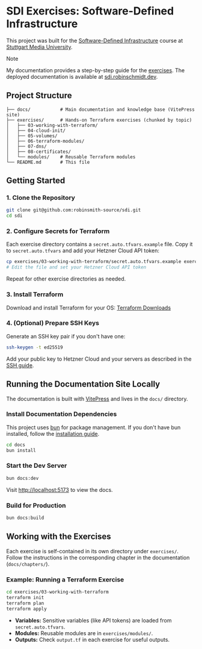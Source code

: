 # SDI Exercises: Software-Defined Infrastructure

This project was built for the [Software-Defined Infrastructure](https://www.hdm-stuttgart.de/vorlesung_detail?vorlid=5213729) course at [Stuttgart Media University](https://www.hdm-stuttgart.de). 

> [!NOTE]
> My documentation provides a step-by-step guide for the [exercises](https://freedocs.mi.hdm-stuttgart.de/apf.html). 
> The deployed documentation is available at [sdi.robinschmidt.dev](https://sdi.robinschmidt.dev).

## Project Structure
```
├── docs/           # Main documentation and knowledge base (VitePress site)
├── exercises/      # Hands-on Terraform exercises (chunked by topic)
│   ├── 03-working-with-terraform/
│   ├── 04-cloud-init/
│   ├── 05-volumes/
│   ├── 06-terraform-modules/
│   ├── 07-dns/
│   ├── 08-certificates/
│   └── modules/    # Reusable Terraform modules
└── README.md       # This file
```

## Getting Started

### 1. Clone the Repository
```sh
git clone git@github.com:robinsmith-source/sdi.git
cd sdi
```

### 2. Configure Secrets for Terraform
Each exercise directory contains a `secret.auto.tfvars.example` file. Copy it to `secret.auto.tfvars` and add your Hetzner Cloud API token:
```sh
cp exercises/03-working-with-terraform/secret.auto.tfvars.example exercises/03-working-with-terraform/secret.auto.tfvars
# Edit the file and set your Hetzner Cloud API token
```
Repeat for other exercise directories as needed.

### 3. Install Terraform
Download and install Terraform for your OS: [Terraform Downloads](https://developer.hashicorp.com/terraform/downloads)

### 4. (Optional) Prepare SSH Keys
Generate an SSH key pair if you don't have one:
```sh
ssh-keygen -t ed25519
```
Add your public key to Hetzner Cloud and your servers as described in the [SSH guide](docs/chapters/01-hetzner-cloud.md#5-creating-ssh-keys-for-secure-authentication).

## Running the Documentation Site Locally
The documentation is built with [VitePress](https://vitepress.dev/) and lives in the `docs/` directory.

### Install Documentation Dependencies
This project uses [bun](https://bun.sh/) for package management. If you don't have bun installed, follow the [installation guide](https://bun.sh/docs/installation).

```sh
cd docs
bun install
```

### Start the Dev Server
```sh
bun docs:dev
```
Visit [http://localhost:5173](http://localhost:5173) to view the docs.

### Build for Production
```sh
bun docs:build
```

## Working with the Exercises
Each exercise is self-contained in its own directory under `exercises/`. Follow the instructions in the corresponding chapter in the documentation (`docs/chapters/`).

### Example: Running a Terraform Exercise
```sh
cd exercises/03-working-with-terraform
terraform init
terraform plan
terraform apply
```
- **Variables:** Sensitive variables (like API tokens) are loaded from `secret.auto.tfvars`.
- **Modules:** Reusable modules are in `exercises/modules/`.
- **Outputs:** Check `output.tf` in each exercise for useful outputs.

